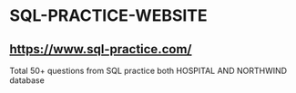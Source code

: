 # SQL-PRACTICE-WEBSITE

## https://www.sql-practice.com/

Total 50+ questions from SQL practice both HOSPITAL AND NORTHWIND database
